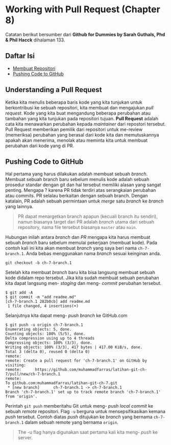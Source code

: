 # Working with Pull Request (Chapter 8)
Catatan berikut bersumber dari **Github for Dummies by Sarah Guthals, Phd & Phil Hacck** dihalaman 133.

## Daftar Isi
* [Membuat Repositori](#Membuat-Repositori)
* [Pushing Code to GitHub](#Pushing-Code-to-GitHub)

## Understanding a Pull Request
Ketika kita menulis beberapa baris kode yang kita tunjukan untuk berkontribusi ke sebuah repositori, kita membuat dan mengajukan *pull request*. Kode yang kita buat mengandung beberapa perubahan atau tambahan yang kita tunjukan pada repositori tujuan. **Pull Request** adalah cata kita menawarkan perubahan kepada *maintainer* dari repostori tersebut. Pull Request memberikan pemilik dari repositori untuk me-review (memeriksa) perubahan yang berasal dari kode kita dan memutuskannya apakah akan menerima, menolak atau meminta kita untuk membuat perubahan dari kode yang di PR.

## Pushing Code to GitHub
Hal pertama yang harus dilakukan adalah membuat sebuah *branch*. Membuat sebuah branch baru sebelum menulis kode adalah sebuah prosedur standar dengan git dan hal tersebut memiliki alasan yang sangat penting. Mengapa ? karena PR tidak terdiri atas serangkaian perubahan atau commits. PR selalau berkaitan dengan sebuah branch. Dengan katalain, PR adalah sebuah permintaan untuk *merge* satu *branch* ke *branch* yang lainnya. 

> PR dapat menargetkan branch apapun (kecuali branch itu sendiri), namun biasanya target dari PR adalah *branch* utama dari sebuah repository, nama file tersebut biasanya `master` atau `main`.

Hubungan inilah antara *branch* dan *PR* mengapa kita harus membuat sebuah *branch* baru sebelum memulai pekerjaan (membuat kode). Pada contoh kali ini kita akan membuat *branch* yang saya beri nama `ch-7-branch.1`. Anda bebas menggunakan nama *branch* sesuai keinginan anda.

```
git checkout -b ch-7-branch.1
```

Setelah kita membuat *branch* baru kita bisa langsung membuat sebuah kode didalam repo tersebut. Jika kita sudah membuat sebuah perubahan kita dapat langsung men- *staging* dan meng- *commit* perubahan tersebut.

```
$ git add -A
$ git commit -m "add readme.md"
[ch-7-branch.1 282b0cb] add readme.md
 1 file changed, 4 insertions(+)
```
Selanjutnya kita dapat meng- *push* *branch* ke GitHub.com

```
$ git push -u origin ch-7-branch.1
Enumerating objects: 5, done.
Counting objects: 100% (5/5), done.
Delta compression using up to 4 threads
Compressing objects: 100% (3/3), done.
Writing objects: 100% (3/3), 417 bytes | 417.00 KiB/s, done.
Total 3 (delta 0), reused 0 (delta 0)
remote:
remote: Create a pull request for 'ch-7-branch.1' on GitHub by visiting:
remote:      https://github.com/muhammadfarras/latihan-git-ch-7/pull/new/ch-7-branch.1
remote:
To github.com:muhammadfarras/latihan-git-ch-7.git
 * [new branch]      ch-7-branch.1 -> ch-7-branch.1
Branch 'ch-7-branch.1' set up to track remote branch 'ch-7-branch.1' from 'origin'.
```

Perintah `git push` memberitahu Git untuk meng- *push* *local commit* ke sebuah *remote* repositori. Flag `-u` berguna untuk mensepsifikasikan kemana *push* tersebut. Contoh diatas *push* ditujukan ke *branch* yang bernama `ch-7-branch.1` dalam sebuah remote yang bernama `origin`.

> The -u flag hanya digunakan saat pertama kali kita meng- *push* ke server.

